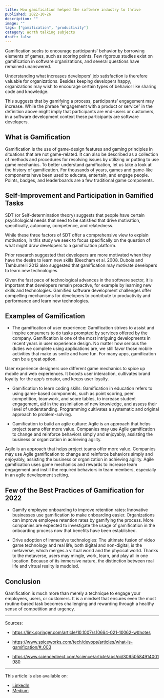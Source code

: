 ```yaml
---
title: How gamification helped the software industry to thrive
published: 2022-10-26
description: ""
image: ""
tags: ["gamification", "productivity"]
category: Worth talking subjects
draft: false
---
```


Gamification seeks to encourage participants' behavior by borrowing elements of games, such as scoring points. Few rigorous studies exist on gamification in software organizations, and several questions have remained unanswered.

Understanding what increases developers' job satisfaction is therefore valuable for organizations. Besides keeping developers happy, organizations may wish to encourage certain types of behavior like sharing code and knowledge. 

This suggests that by gamifying a process, participants’ engagement may increase. While the phrase “engagement with a product or service” in the definition above might imply that participants are end-users or customers, in a software development context these participants are software developers.

## What is Gamification
Gamification is the use of game-design features and gaming principles in situations that are not game-related. It can also be described as a collection of methods and procedures for resolving issues by utilizing or putting to use game mechanics. To better understand gamification, let us take a look at the history of gamification. For thousands of years, games and game-like components have been used to educate, entertain, and engage people. Points, badges, and leaderboards are a few traditional game components.

## Self-Improvement and Participation in Gamified Tasks
SDT (or Self-determination theory) suggests that people have certain psychological needs that need to be satisfied that drive motivation, specifically, autonomy, competence, and relatedness.

While these three factors of SDT offer a comprehensive view to explain motivation, in this study we seek to focus specifically on the question of what might draw developers to a gamification platform.

Prior research suggested that developers are more motivated when they have the desire to learn new skills (Beecham et al. 2008. Dubois and Tamburrelli 2013 also suggested that gamification may motivate developers to learn new technologies.

Given the fast pace of technological advances in the software sector, it is important that developers remain proactive, for example by learning new skills and technologies. Gamified software development challenges offer compelling mechanisms for developers to contribute to productivity and performance and learn new technologies.

## Examples of Gamification
- The gamification of user experience: Gamification strives to assist and inspire consumers to do tasks prompted by services offered by the company. Gamification is one of the most intriguing developments in recent years in user experience design. No matter how serious the duties we complete using applications are, we still favor those mobile activities that make us smile and have fun. For many apps, gamification can be a great option.

User experience designers use different game mechanics to spice up mobile and web experiences. It boosts user interaction, cultivates brand loyalty for the app’s creator, and keeps user loyalty.

- Gamification to learn coding skills: Gamification in education refers to using game-based components, such as point scoring, peer competition, teamwork, and score tables, to increase student engagement, aid in the assimilation of new knowledge, and assess their level of understanding. Programming cultivates a systematic and original approach to problem-solving.

- Gamification to build an agile culture: Agile is an approach that helps project teams offer more value. Companies may use Agile gamification to change and reinforce behaviors simply and enjoyably, assisting the business or organization in achieving agility.

Agile is an approach that helps project teams offer more value. Companies may use Agile gamification to change and reinforce behaviors simply and enjoyably, assisting the business or organization in achieving agility. Agile gamification uses game mechanics and rewards to increase team engagement and instill the required behaviors in team members, especially in an agile development setting.

## Few of the Best Practices of Gamification for 2022
- Gamify employee onboarding to improve retention rates: Innovative businesses use gamification to make onboarding easier. Organizations can improve employee retention rates by gamifying the process. More companies are expected to investigate the usage of gamification in the onboarding process now that benefits have been established.

- Drive adoption of immersive technologies: The ultimate fusion of video game technology and real life, both digital and non-digital, is the metaverse, which merges a virtual world and the physical world. Thanks to the metaverse, users may mingle, work, learn, and play all in one location. Because of its immersive nature, the distinction between real life and virtual reality is muddled.

## Conclusion
Gamification is much more than merely a technique to engage your employees, users, or customers. It is a mindset that ensures even the most routine-based task becomes challenging and rewarding through a healthy sense of competition and urgency. 

-----------
Sources:

- https://link.springer.com/article/10.1007/s10664-021-10062-w#notes

- https://www.spiceworks.com/tech/devops/articles/what-is-gamification/#_003

- https://www.sciencedirect.com/science/article/abs/pii/S0950584914001980

-----------
This article is also available on:  
* [LinkedIn](https://www.linkedin.com/pulse/how-gamification-helped-software-industry-thrive-ayoub-abidi/)
* [Medium](https://ayoub3bidi.medium.com/how-gamification-helped-the-software-industry-to-thrive-494c2579a0ac)